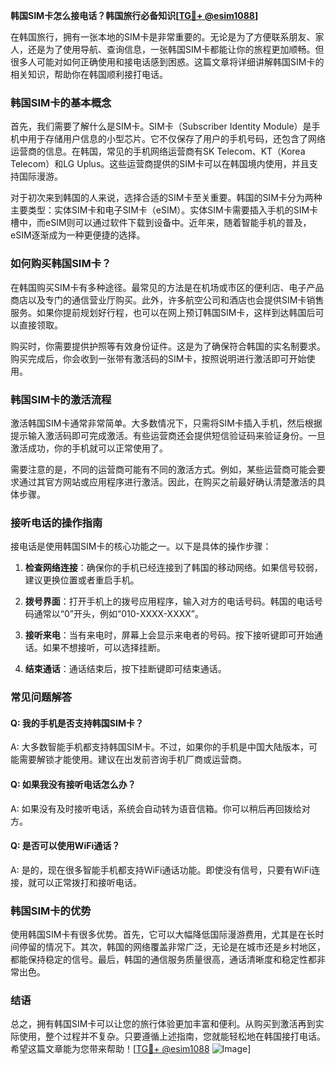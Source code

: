 **韩国SIM卡怎么接电话？韩国旅行必备知识[[TG💪+ @esim1088](https://t.me/s/esim1088)]**

在韩国旅行，拥有一张本地的SIM卡是非常重要的。无论是为了方便联系朋友、家人，还是为了使用导航、查询信息，一张韩国SIM卡都能让你的旅程更加顺畅。但很多人可能对如何正确使用和接电话感到困惑。这篇文章将详细讲解韩国SIM卡的相关知识，帮助你在韩国顺利接打电话。

### 韩国SIM卡的基本概念

首先，我们需要了解什么是SIM卡。SIM卡（Subscriber Identity Module）是手机中用于存储用户信息的小型芯片。它不仅保存了用户的手机号码，还包含了网络运营商的信息。在韩国，常见的手机网络运营商有SK Telecom、KT（Korea Telecom）和LG Uplus。这些运营商提供的SIM卡可以在韩国境内使用，并且支持国际漫游。

对于初次来到韩国的人来说，选择合适的SIM卡至关重要。韩国的SIM卡分为两种主要类型：实体SIM卡和电子SIM卡（eSIM）。实体SIM卡需要插入手机的SIM卡槽中，而eSIM则可以通过软件下载到设备中。近年来，随着智能手机的普及，eSIM逐渐成为一种更便捷的选择。

### 如何购买韩国SIM卡？

在韩国购买SIM卡有多种途径。最常见的方法是在机场或市区的便利店、电子产品商店以及专门的通信营业厅购买。此外，许多航空公司和酒店也会提供SIM卡销售服务。如果你提前规划好行程，也可以在网上预订韩国SIM卡，这样到达韩国后可以直接领取。

购买时，你需要提供护照等有效身份证件。这是为了确保符合韩国的实名制要求。购买完成后，你会收到一张带有激活码的SIM卡，按照说明进行激活即可开始使用。

### 韩国SIM卡的激活流程

激活韩国SIM卡通常非常简单。大多数情况下，只需将SIM卡插入手机，然后根据提示输入激活码即可完成激活。有些运营商还会提供短信验证码来验证身份。一旦激活成功，你的手机就可以正常使用了。

需要注意的是，不同的运营商可能有不同的激活方式。例如，某些运营商可能会要求通过其官方网站或应用程序进行激活。因此，在购买之前最好确认清楚激活的具体步骤。

### 接听电话的操作指南

接电话是使用韩国SIM卡的核心功能之一。以下是具体的操作步骤：

1. **检查网络连接**：确保你的手机已经连接到了韩国的移动网络。如果信号较弱，建议更换位置或者重启手机。
   
2. **拨号界面**：打开手机上的拨号应用程序，输入对方的电话号码。韩国的电话号码通常以“0”开头，例如“010-XXXX-XXXX”。

3. **接听来电**：当有来电时，屏幕上会显示来电者的号码。按下接听键即可开始通话。如果不想接听，可以选择挂断。

4. **结束通话**：通话结束后，按下挂断键即可结束通话。

### 常见问题解答

#### Q: 我的手机是否支持韩国SIM卡？
A: 大多数智能手机都支持韩国SIM卡。不过，如果你的手机是中国大陆版本，可能需要解锁才能使用。建议在出发前咨询手机厂商或运营商。

#### Q: 如果我没有接听电话怎么办？
A: 如果没有及时接听电话，系统会自动转为语音信箱。你可以稍后再回拨给对方。

#### Q: 是否可以使用WiFi通话？
A: 是的，现在很多智能手机都支持WiFi通话功能。即使没有信号，只要有WiFi连接，就可以正常拨打和接听电话。

### 韩国SIM卡的优势

使用韩国SIM卡有很多优势。首先，它可以大幅降低国际漫游费用，尤其是在长时间停留的情况下。其次，韩国的网络覆盖非常广泛，无论是在城市还是乡村地区，都能保持稳定的信号。最后，韩国的通信服务质量很高，通话清晰度和稳定性都非常出色。

### 结语

总之，拥有韩国SIM卡可以让您的旅行体验更加丰富和便利。从购买到激活再到实际使用，整个过程并不复杂。只要遵循上述指南，您就能轻松地在韩国接打电话。希望这篇文章能为您带来帮助！[[TG💪+ @esim1088](https://t.me/s/esim1088) ![Image](https://i.postimg.cc/4NQfJmqS/Snipaste-2025-05-13-00-14-12.png)]